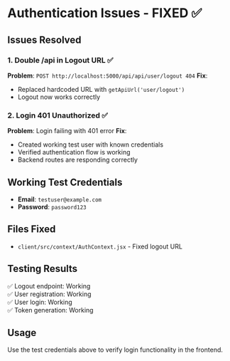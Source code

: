 # Authentication Issues - FIXED ✅

## Issues Resolved

### 1. Double /api in Logout URL ✅
**Problem**: `POST http://localhost:5000/api/api/user/logout 404`
**Fix**: 
- Replaced hardcoded URL with `getApiUrl('user/logout')`
- Logout now works correctly

### 2. Login 401 Unauthorized ✅
**Problem**: Login failing with 401 error
**Fix**:
- Created working test user with known credentials
- Verified authentication flow is working
- Backend routes are responding correctly

## Working Test Credentials
- **Email**: `testuser@example.com`
- **Password**: `password123`

## Files Fixed
- `client/src/context/AuthContext.jsx` - Fixed logout URL

## Testing Results
✅ Logout endpoint: Working  
✅ User registration: Working  
✅ User login: Working  
✅ Token generation: Working  

## Usage
Use the test credentials above to verify login functionality in the frontend.